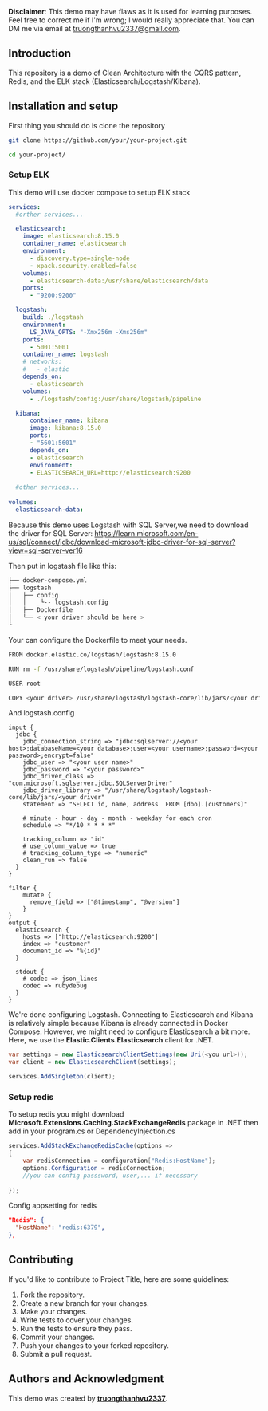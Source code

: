 **Disclaimer**: This demo may have flaws as it is used for learning purposes. Feel free to correct me if I'm wrong; I would really appreciate that. You can DM me via email at truongthanhvu2337@gmail.com.

## Introduction

This repository is a demo of Clean Architecture with the CQRS pattern, Redis, and the ELK stack (Elasticsearch/Logstash/Kibana). 

## Installation and setup

First thing you should do is clone the repository

```bash
git clone https://github.com/your/your-project.git

cd your-project/
```
### Setup ELK

This demo will use docker compose to setup ELK stack
```yaml
services:
  #orther services...

  elasticsearch:
    image: elasticsearch:8.15.0
    container_name: elasticsearch
    environment:
      - discovery.type=single-node
      - xpack.security.enabled=false
    volumes:
      - elasticsearch-data:/usr/share/elasticsearch/data
    ports:
      - "9200:9200"

  logstash:
    build: ./logstash
    environment:
      LS_JAVA_OPTS: "-Xmx256m -Xms256m"
    ports:
      - 5001:5001
    container_name: logstash
    # networks:
    #   - elastic
    depends_on:
      - elasticsearch
    volumes:
      - ./logstash/config:/usr/share/logstash/pipeline

  kibana:
      container_name: kibana
      image: kibana:8.15.0
      ports:
      - "5601:5601"
      depends_on:
      - elasticsearch
      environment:
      - ELASTICSEARCH_URL=http://elasticsearch:9200
      
  #other services...
      
volumes:
  elasticsearch-data:
```
Because this demo uses Logstash with SQL Server,we need to download the driver for SQL Server:
https://learn.microsoft.com/en-us/sql/connect/jdbc/download-microsoft-jdbc-driver-for-sql-server?view=sql-server-ver16

Then put in logstash file like this:
```bash
├── docker-compose.yml
├── logstash
│   ├── config
│   │    └-- logstash.config
│   ├── Dockerfile
│   └── < your driver should be here >
└ 
```
Your can configure the Dockerfile to meet your needs.

```bash
FROM docker.elastic.co/logstash/logstash:8.15.0

RUN rm -f /usr/share/logstash/pipeline/logstash.conf

USER root 

COPY <your driver> /usr/share/logstash/logstash-core/lib/jars/<your driver>
```

And logstash.config

```
input {
  jdbc {
    jdbc_connection_string => "jdbc:sqlserver://<your host>;databaseName=<your database>;user=<your username>;password=<your password>;encrypt=false"
    jdbc_user => "<your user name>"
    jdbc_password => "<your password>"
    jdbc_driver_class => "com.microsoft.sqlserver.jdbc.SQLServerDriver"
	jdbc_driver_library => "/usr/share/logstash/logstash-core/lib/jars/<your driver"
    statement => "SELECT id, name, address  FROM [dbo].[customers]"
	
	# minute - hour - day - month - weekday for each cron
    schedule => "*/10 * * * *"
	
	tracking_column => "id"
	# use_column_value => true
	# tracking_column_type => "numeric"
	clean_run => false
  }
}

filter {
	mutate {
	  remove_field => ["@timestamp", "@version"]
	}
}
output {
  elasticsearch {
    hosts => ["http://elasticsearch:9200"]
    index => "customer"
	document_id => "%{id}"
  }
  
  stdout { 
    # codec => json_lines 
	codec => rubydebug
  }
}
```

We're done configuring Logstash. Connecting to Elasticsearch and Kibana is relatively simple because Kibana is already connected in Docker Compose. However, we might need to configure Elasticsearch a bit more. Here, we use the **Elastic.Clients.Elasticsearch** client for .NET.
```cs
var settings = new ElasticsearchClientSettings(new Uri(<you url>));
var client = new ElasticsearchClient(settings);

services.AddSingleton(client);
```
### Setup redis
To setup redis you might download **Microsoft.Extensions.Caching.StackExchangeRedis** package in .NET
then add in your program.cs or DependencyInjection.cs
```csharp
services.AddStackExchangeRedisCache(options =>
{
    var redisConnection = configuration["Redis:HostName"];
    options.Configuration = redisConnection;
    //you can config passsword, user,... if necessary
    
});
```

Config appsetting for redis

```json
"Redis": {
  "HostName": "redis:6379",
},
```
## Contributing

If you'd like to contribute to Project Title, here are some guidelines:

1. Fork the repository.
2. Create a new branch for your changes.
3. Make your changes.
4. Write tests to cover your changes.
5. Run the tests to ensure they pass.
6. Commit your changes.
7. Push your changes to your forked repository.
8. Submit a pull request.

## Authors and Acknowledgment

This demo was created by **[truongthanhvu2337](https://github.com/truongthanhvu2337)**.
